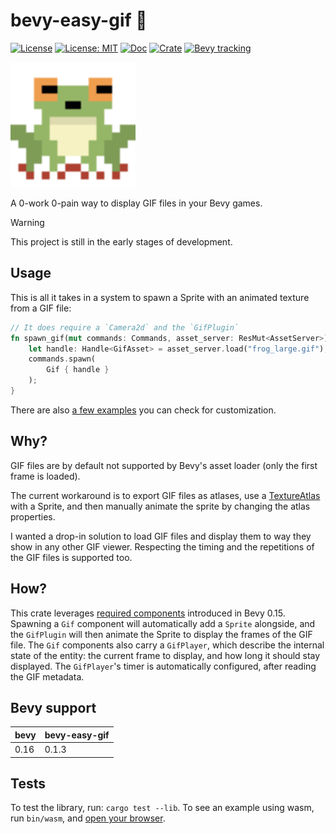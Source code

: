 # bevy-easy-gif 🐸

[![License](https://img.shields.io/badge/License-Apache_2.0-blue.svg)](https://opensource.org/licenses/Apache-2.0)
[![License: MIT](https://img.shields.io/badge/License-MIT-yellow.svg)](https://opensource.org/licenses/MIT)
[![Doc](https://docs.rs/bevy_easy_gif/badge.svg)](https://docs.rs/bevy_easy_gif)
[![Crate](https://img.shields.io/crates/v/bevy_easy_gif.svg)](https://crates.io/crates/bevy_easy_gif)
[![Bevy tracking](https://img.shields.io/badge/Bevy%20tracking-v0.16-lightblue)](https://github.com/bevyengine/bevy/blob/main/docs/plugins_guidelines.md#main-branch-tracking)

<img src="assets/frog_large.gif" alt="frog" width="200"/>

A 0-work 0-pain way to display GIF files in your Bevy games.

> [!WARNING]
> This project is still in the early stages of development.

## Usage

This is all it takes in a system to spawn a Sprite with an animated texture from a GIF file:

```rust
// It does require a `Camera2d` and the `GifPlugin`
fn spawn_gif(mut commands: Commands, asset_server: ResMut<AssetServer>) {
    let handle: Handle<GifAsset> = asset_server.load("frog_large.gif");
    commands.spawn(
        Gif { handle }
    );
}
```

There are also [a few examples](./examples/) you can check for customization.

## Why?

GIF files are by default not supported by Bevy's asset loader (only the first frame is loaded).

The current workaround is to export GIF files as atlases, use a [TextureAtlas](https://docs.rs/bevy/latest/bevy/prelude/struct.TextureAtlas.html)
with a Sprite, and then manually animate the sprite by changing the atlas properties.

I wanted a drop-in solution to load GIF files and display them to way they show in any other GIF viewer.
Respecting the timing and the repetitions of the GIF files is supported too.

## How?

This crate leverages [required components](https://docs.rs/bevy/latest/bevy/prelude/trait.Component.html#required-components) introduced in Bevy 0.15.
Spawning a `Gif` component will automatically add a `Sprite` alongside, and the `GifPlugin` will then animate the Sprite to display the frames
of the GIF file.
The `Gif` components also carry a `GifPlayer`, which describe the internal state of the entity: the current frame to display, and how long it should stay displayed.
The `GifPlayer`'s timer is automatically configured, after reading the GIF metadata.

## Bevy support

| bevy | bevy-easy-gif |
|------|---------------|
| 0.16 | 0.1.3 |

## Tests

To test the library, run: `cargo test --lib`.
To see an example using wasm, run `bin/wasm`, and [open your browser](http://localhost:8000).